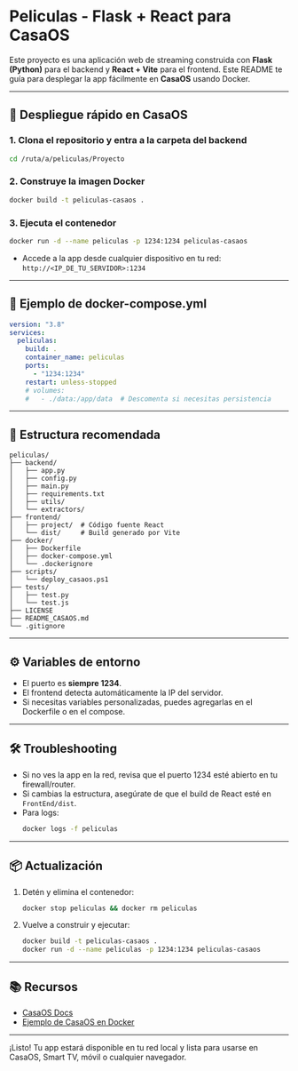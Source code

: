 # Peliculas - Flask + React para CasaOS

Este proyecto es una aplicación web de streaming construida con **Flask (Python)** para el backend y **React + Vite** para el frontend. Este README te guía para desplegar la app fácilmente en **CasaOS** usando Docker.

---

## 🚀 Despliegue rápido en CasaOS

### 1. Clona el repositorio y entra a la carpeta del backend
```bash
cd /ruta/a/peliculas/Proyecto
```

### 2. Construye la imagen Docker
```bash
docker build -t peliculas-casaos .
```

### 3. Ejecuta el contenedor
```bash
docker run -d --name peliculas -p 1234:1234 peliculas-casaos
```

- Accede a la app desde cualquier dispositivo en tu red:  
  `http://<IP_DE_TU_SERVIDOR>:1234`

---

## 🐳 Ejemplo de docker-compose.yml

```yaml
version: "3.8"
services:
  peliculas:
    build: .
    container_name: peliculas
    ports:
      - "1234:1234"
    restart: unless-stopped
    # volumes:
    #   - ./data:/app/data  # Descomenta si necesitas persistencia
```

---

## 📁 Estructura recomendada

```
peliculas/
├── backend/
│   ├── app.py
│   ├── config.py
│   ├── main.py
│   ├── requirements.txt
│   ├── utils/
│   └── extractors/
├── frontend/
│   ├── project/  # Código fuente React
│   └── dist/     # Build generado por Vite
├── docker/
│   ├── Dockerfile
│   ├── docker-compose.yml
│   └── .dockerignore
├── scripts/
│   └── deploy_casaos.ps1
├── tests/
│   ├── test.py
│   └── test.js
├── LICENSE
├── README_CASAOS.md
└── .gitignore
```

---

## ⚙️ Variables de entorno
- El puerto es **siempre 1234**.
- El frontend detecta automáticamente la IP del servidor.
- Si necesitas variables personalizadas, puedes agregarlas en el Dockerfile o en el compose.

---

## 🛠️ Troubleshooting
- Si no ves la app en la red, revisa que el puerto 1234 esté abierto en tu firewall/router.
- Si cambias la estructura, asegúrate de que el build de React esté en `FrontEnd/dist`.
- Para logs:
  ```bash
  docker logs -f peliculas
  ```

---

## 📦 Actualización
1. Detén y elimina el contenedor:
   ```bash
   docker stop peliculas && docker rm peliculas
   ```
2. Vuelve a construir y ejecutar:
   ```bash
   docker build -t peliculas-casaos .
   docker run -d --name peliculas -p 1234:1234 peliculas-casaos
   ```

---

## 📚 Recursos
- [CasaOS Docs](https://docs.casaos.io/)
- [Ejemplo de CasaOS en Docker](https://github.com/dockur/casa)

---

¡Listo! Tu app estará disponible en tu red local y lista para usarse en CasaOS, Smart TV, móvil o cualquier navegador. 